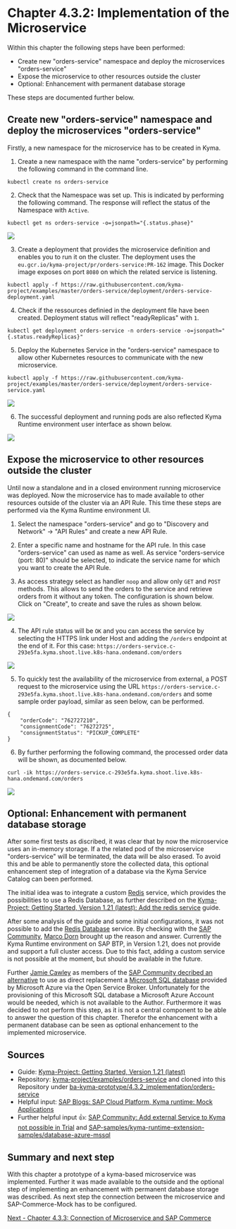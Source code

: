 # Chapter 4.3.2: Implementation of the Microservice

Within this chapter the following steps have been performed:

* Create new "orders-service" namespace and deploy the microservices "orders-service"
* Expose the microservice to other resources outside the cluster
* Optional: Enhancement with permanent database storage

These steps are documented further below.


## Create new "orders-service" namespace and deploy the microservices "orders-service" 

Firstly, a new namespace for the microservice has to be created in Kyma.

1. Create a new namespace with the name "orders-service" by performing the following command in the command line.

```
kubectl create ns orders-service
```

2. Check that the Namespace was set up. This is indicated by performing the following command. The response will reflect the status of the Namespace with `Active`.

```
kubectl get ns orders-service -o=jsonpath="{.status.phase}"
```

![](images/02_01_Kyma_CreateNamespace_orders-service.png)

3. Create a deployment that provides the microservice definition and enables you to run it on the cluster. The deployment uses the `eu.gcr.io/kyma-project/pr/orders-service:PR-162` image. This Docker image exposes on port `8080` on which the related service is listening.

```
kubectl apply -f https://raw.githubusercontent.com/kyma-project/examples/master/orders-service/deployment/orders-service-deployment.yaml
```

4. Check if the ressources definied in the deployment file have been created. Deployment status will reflect "readyReplicas" with `1`.

```
kubectl get deployment orders-service -n orders-service -o=jsonpath="{.status.readyReplicas}"
```

5. Deploy the Kubernetes Service in the "orders-service" namespace to allow other Kubernetes resources to communicate with the new microservice.

```
kubectl apply -f https://raw.githubusercontent.com/kyma-project/examples/master/orders-service/deployment/orders-service-service.yaml
```

![](images/02_02_Kyma_Deploy_orders-service.png)

6. The successful deployment and running pods are also reflected Kyma Runtime environment user interface as shown below.

![](images/02_03_Kyma_UI_Namespace_orders-service.png)


## Expose the microservice to other resources outside the cluster

Until now a standalone and in a closed environment running microservice was deployed. Now the microservice has to made available to other resources outside of the cluster via an API Rule. This time these steps are performed via the Kyma Runtime environment UI.

1. Select the namespace "orders-service" and go to "Discovery and Network" -> "API Rules" and create a new API Rule. 

2. Enter a specific name and hostname for the API rule. In this case "orders-service" can used as name as well. As service "orders-service (port: 80)" should be selected, to indicate the service name for which you want to create the API Rule.

3. As access strategy select as handler `noop` and allow only `GET` and `POST` methods. This allows to send the orders to the service and retrieve orders from it without any token. The configuration is shown below. Click on "Create", to create and save the rules as shown below.

![](images/02_04_Kyma_UI_Configure_APIrule.png)

4. The API rule status will be `OK` and you can access the service by selecting the HTTPS link under Host and adding the `/orders` endpoint at the end of it. For this case: `https://orders-service.c-293e5fa.kyma.shoot.live.k8s-hana.ondemand.com/orders`

![](images/02_05_Orders-service_Access.png)

5. To quickly test the availability of the microservice from external, a POST request to the microservice using the URL `https://orders-service.c-293e5fa.kyma.shoot.live.k8s-hana.ondemand.com/orders` and some sample order payload, similar as seen below, can be performed.

```
{
    "orderCode": "762727210",
    "consignmentCode": "76272725",
    "consignmentStatus": "PICKUP_COMPLETE"
}
```

6. By further performing the following command, the processed order data will be shown, as documented below. 

```
curl -ik https://orders-service.c-293e5fa.kyma.shoot.live.k8s-hana.ondemand.com/orders
```

![](images/02_06_Orders-service_Orderdata.png)


## Optional: Enhancement with permanent database storage

After some first tests as discribed, it was clear that by now the microservice uses an in-memory storage. If a the related pod of the microservice "orders-service" will be terminated, the data will be also erased. To avoid this and be able to permanently store the collected data, this optional enhancement step of integration of a database via the Kyma Service Catalog can been performed. 

The initial idea was to integrate a custom [Redis](https://redis.io/) service, which provides the possibilities to use a Redis Database, as further described on the [Kyma-Project: Getting Started, Version 1.21 (latest): Add the redis service](https://kyma-project.io/docs/root/getting-started#getting-started-add-the-redis-service) guide.

After some analysis of the guide and some initial configurations, it was not possible to add the [Redis Database](https://redis.io/) service. By checking with the [SAP Community](https://answers.sap.com/answers/13349083/view.html), [Marco Dorn](https://people.sap.com/marco.dorn) brought up the reason and answer. Currently the Kyma Runtime environment on SAP BTP, in Version 1.21, does not provide and support a full cluster access. Due to this fact, adding a custom service is not possible at the moment, but should be available in the future.

Further [Jamie Cawley](https://people.sap.com/jamie.cawley) as members of the [SAP Community decribed an alternative](https://answers.sap.com/answers/13350157/view.html) to use as direct replacement a [Microsoft SQL database](https://github.com/SAP-samples/kyma-runtime-extension-samples/tree/master/database-azure-mssql) provided by Microsoft Azure via the Open Service Broker. Unfortunately for the provisioning of this Microsoft SQL database a Microsoft Azure Account would be needed, which is not available to the Author. Furthermore it was decided to not perform this step, as it is not a central component to be able to answer the question of this chapter. Therefor the enhancement with a permanent database can be seen as optional enhancement to the implemented microservice.


## Sources

* Guide: [Kyma-Project: Getting Started, Version 1.21 (latest)](https://kyma-project.io/docs/root/getting-started/#getting-started-create-a-namespace) 
* Repository: [kyma-project/examples/orders-service](https://github.com/kyma-project/examples/tree/main/orders-service) and cloned into this Repository under [ba-kyma-prototype/4.3.2_implementation/orders-service](https://github.com/klouisbrother/ba-kyma-prototype/tree/main/4.3.2_implementation/orders-service)
* Helpful input: [SAP Blogs: SAP Cloud Platform, Kyma runtime: Mock Applications](https://blogs.sap.com/2020/06/17/sap-cloud-platform-extension-factory-kyma-runtime-mock-applications)
* Further helpful input :thumbsup:: [SAP Community: Add external Service to Kyma not possible in Trial](https://answers.sap.com/questions/13348971/add-external-service-to-kyma-not-possible-in-trial.html?childToView=13350157#answer-13350157) and [SAP-samples/kyma-runtime-extension-samples/database-azure-mssql](https://github.com/SAP-samples/kyma-runtime-extension-samples/tree/master/database-azure-mssql)


## Summary and next step

With this chapter a prototype of a kyma-based microservice was implemented. Further it was made available to the outside and the optional step of implementing an enhancement with permanent database storage was described. As next step the connection between the microservice and SAP-Commerce-Mock has to be configured.

[Next - Chapter 4.3.3: Connection of Microservice and SAP Commerce](https://github.com/klouisbrother/ba-kyma-prototype/tree/main/4.3.3_connection)